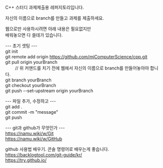 C++ 스터디 과제제출용 레퍼지토리입니다.

자신의 이름으로 branch를 만들고 과제를 제출하세요.

웹으로만 사용하시려면 아래 내용은 필요없지만<br>
배워놓으면 다 쓸데가 있습니다.

--- 초기 셋팅 ---<br>
git init<br>
git remote add origin https://github.com/mjComputerScience/cpp.git<br>
git pull origin yourBranch<br>
&nbsp;&nbsp;&nbsp;&nbsp;&nbsp;&nbsp;&nbsp;&nbsp;// 위 커맨드를 치기 전에 웹에서 자신의 이름으로 branch를 만들어놓아야 합니다.<br>
git branch yourBranch<br>
git checkout yourBranch<br>
git push --set-upstream origin yourBranch

--- 파일 추가, 수정하고 ---<br>
git add .<br>
git commit -m "message"<br>
git push


--- git과 github가 무엇인가 ---<br>
https://namu.wiki/w/Git<br>
https://namu.wiki/w/GitHub

github 사용법 배우기. 콘솔 명령어로 배우는게 좋습니다.<br>
https://backlogtool.com/git-guide/kr/<br>
https://try.github.io/
